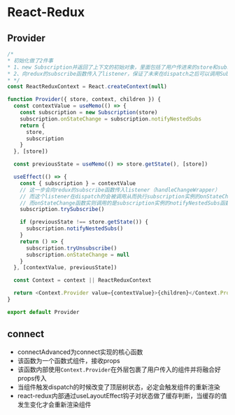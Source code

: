 # React-Redux

## Provider
```js
/*
* 初始化做了2件事
* 1、new Subscription并返回了上下文的初始对象，里面包括了用户传进来的store和subscription实例
* 2、向redux的subscribe函数传入了listener，保证了未来在dispatch之后可以调用Subscription的notify通知变更
* */
const ReactReduxContext = React.createContext(null)

function Provider({ store, context, children }) {
  const contextValue = useMemo(() => {
    const subscription = new Subscription(store)
    subscription.onStateChange = subscription.notifyNestedSubs
    return {
      store,
      subscription
    }
  }, [store])

  const previousState = useMemo(() => store.getState(), [store])

  useEffect(() => {
    const { subscription } = contextValue
    // 这一步会向redux的subscribe函数传入listener（handleChangeWrapper）
    // 而这个listener在dispatch的会被调用从而执行subscription实例的onStateChange函数
    // 而onStateChange函数实则调用的是subscription实例的notifyNestedSubs函数
    subscription.trySubscribe()

    if (previousState !== store.getState()) {
      subscription.notifyNestedSubs()
    }
    return () => {
      subscription.tryUnsubscribe()
      subscription.onStateChange = null
    }
  }, [contextValue, previousState])

  const Context = context || ReactReduxContext

  return <Context.Provider value={contextValue}>{children}</Context.Provider>
}

export default Provider
```

## connect
+ connectAdvanced为connect实现的核心函数
+ 该函数为一个函数式组件，接收props
+ 该函数内部使用``Context.Provider``在外层包裹了用户传入的组件并将融合好props传入
+ 当组件触发dispatch的时候改变了顶层树状态，必定会触发组件的重新渲染
+ react-redux内部通过useLayoutEffect钩子对状态做了缓存判断，当缓存的值发生变化才会重新渲染组件
